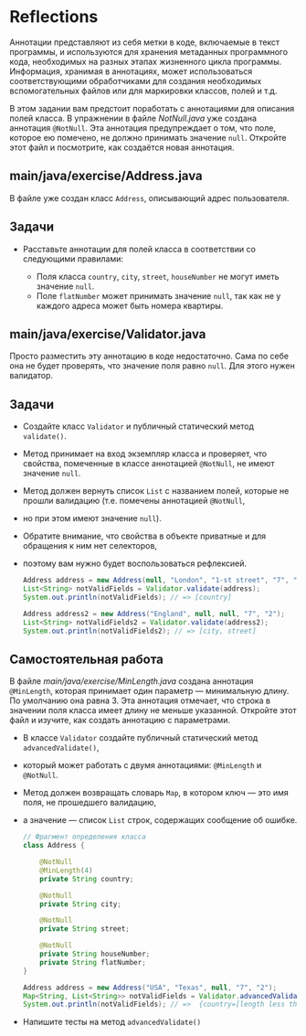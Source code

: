 # Reflections

Аннотации представляют из себя метки в коде, включаемые в текст программы, 
и используются для хранения метаданных программного кода, необходимых на разных этапах жизненного цикла программы.
Информация, хранимая в аннотациях, может использоваться соответствующими обработчиками 
для создания необходимых вспомогательных файлов или для маркировки классов, полей и т.д.

В этом задании вам предстоит поработать с аннотациями для описания полей класса. 
В упражнении в файле *NotNull.java* уже создана аннотация `@NotNull`. 
Эта аннотация предупреждает о том, что поле, которое ею помечено, не должно принимать значение `null`. 
Откройте этот файл и посмотрите, как создаётся новая аннотация.

## main/java/exercise/Address.java

В файле уже создан класс `Address`, описывающий адрес пользователя.

## Задачи

* Расставьте аннотации для полей класса в соответствии со следующими правилами:

  * Поля класса `country`, `city`, `street`, `houseNumber` не могут иметь значение `null`.
  * Поле `flatNumber` может принимать значение `null`, так как не у каждого адреса может быть номера квартиры.

## main/java/exercise/Validator.java

Просто разместить эту аннотацию в коде недостаточно. Сама по себе она не будет проверять, что значение поля равно `null`. 
Для этого нужен валидатор.

## Задачи

* Создайте класс `Validator` и публичный статический метод `validate()`. 
* Метод принимает на вход экземпляр класса и проверяет, что свойства, помеченные в классе аннотацией `@NotNull`, не имеют значение `null`. 
* Метод должен вернуть список `List` с названием полей, которые не прошли валидацию (т.е. помечены аннотацией `@NotNull`, 
* но при этом имеют значение `null`). 
* Обратите внимание, что свойства в объекте приватные и для обращения к ним нет селекторов, 
* поэтому вам нужно будет воспользоваться рефлексией.

  ```java
  Address address = new Address(null, "London", "1-st street", "7", "2");
  List<String> notValidFields = Validator.validate(address);
  System.out.println(notValidFields); // => [country]

  Address address2 = new Address("England", null, null, "7", "2");
  List<String> notValidFields2 = Validator.validate(address2);
  System.out.println(notValidFields2); // => [city, street]
  ```

## Самостоятельная работа

В файле *main/java/exercise/MinLength.java* создана аннотация `@MinLength`, которая принимает один параметр — минимальную длину. 
По умолчанию она равна 3. Эта аннотация отмечает, что строка в значении поля класса имеет длину не меньше указанной. 
Откройте этот файл и изучите, как создать аннотацию с параметрами.

* В классе `Validator` создайте публичный статический метод `advancedValidate()`, 
* который может работать с двумя аннотациями: `@MinLength` и `@NotNull`. 
* Метод должен возвращать словарь `Map`, в котором ключ — это имя поля, не прошедшего валидацию, 
* а значение — список `List` строк, содержащих сообщение об ошибке.

  ```java
  // Фрагмент определения класса
  class Address {

      @NotNull
      @MinLength(4)
      private String country;

      @NotNull
      private String city;

      @NotNull
      private String street;

      @NotNull
      private String houseNumber;
      private String flatNumber;
  }
  ```

  ```java
  Address address = new Address("USA", "Texas", null, "7", "2");
  Map<String, List<String>> notValidFields = Validator.advancedValidate(address);
  System.out.println(notValidFields); // =>  {country=[length less than 4], street=[can not be null]}
  ```

* Напишите тесты на метод `advancedValidate()`
